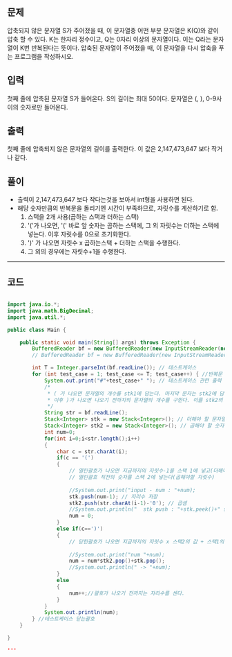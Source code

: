 문제
-------------
압축되지 않은 문자열 S가 주어졌을 때, 이 문자열중 어떤 부분 문자열은 K(Q)와 같이 압축 할 수 있다. K는 한자리 정수이고, Q는 0자리 이상의 문자열이다. 
이는 Q라는 문자열이 K번 반복된다는 뜻이다. 압축된 문자열이 주어졌을 때, 이 문자열을 다시 압축을 푸는 프로그램을 작성하시오.

입력
-------------
첫째 줄에 압축된 문자열 S가 들어온다. S의 길이는 최대 50이다. 문자열은 (, ), 0-9사이의 숫자로만 들어온다.

출력
-------------
첫째 줄에 압축되지 않은 문자열의 길이를 출력한다. 이 값은 2,147,473,647 보다 작거나 같다.

풀이
-------------
* 출력이 2,147,473,647 보다 작다는것을 보아서 int형을 사용하면 된다.
* 해당 숫자만큼의 반복문을 돌리기엔 시간이 부족하므로, 자릿수를 계산하기로 함.
  1. 스택을 2개 사용(곱하는 스택과 더하는 스택)
  2. '('가 나오면, '(' 바로 앞 숫자는 곱하는 스택에, 그 외 자릿수는 더하는 스택에 넣는다. 이후 자릿수를 0으로 초기화한다.
  3. ')' 가 나오면 자릿수 x 곱하는스택 + 더하는 스택을 수행한다.
  4. 그 외의 경우에는 자릿수+1을 수행한다.

***

코드
--------------

```java

import java.io.*;
import java.math.BigDecimal;
import java.util.*;

public class Main {

	public static void main(String[] args) throws Exception {
		BufferedReader bf = new BufferedReader(new InputStreamReader(new FileInputStream("res/input_bj_1662.txt")));
		// BufferedReader bf = new BufferedReader(new InputStreamReader(System.in));

		int T = Integer.parseInt(bf.readLine()); // 테스트케이스
		for (int test_case = 1; test_case <= T; test_case++) { //반복문
			System.out.print("#"+test_case+" "); // 테스트케이스 관련 출력
			/*
			 * ( 가 나오면 문자열의 개수를 stk1에 담는다. 마지막 문자는 stk2에 담는다.
			 * 이후 )가 나오면 나오기 전까지의 문자열의 개수를 구한다. 이를 stk2의 숫자 하나를 꺼내 곱한다.
			 */
			String str = bf.readLine();
			Stack<Integer> stk = new Stack<Integer>(); // 더해야 할 문자열의 개수
			Stack<Integer> stk2 = new Stack<Integer>(); // 곱해야 할 숫자
			int num=0;
			for(int i=0;i<str.length();i++)
			{
				char c = str.charAt(i);
				if(c == '(')
				{
					// 열린괄호가 나오면 지금까지의 자릿수-1을 스택 1에 넣고(더해야될 자릿수)
					// 열린괄호 직전의 숫자를 스택 2에 넣는다(곱해야할 자릿수)
					
					//System.out.print("input - num : "+num);
					stk.push(num-1); // 자리수 저장
					stk2.push(str.charAt(i-1)-'0'); // 곱셈
					//System.out.println("  stk push : "+stk.peek()+" stk2 push : "+stk2.peek());
					num = 0;
				}
				else if(c==')')
				{
					// 닫힌괄호가 나오면 지금까지의 자릿수 x 스택2의 값 + 스택1의 값으로 합친다.
					
					//System.out.print("num "+num);
					num = num*stk2.pop()+stk.pop();
					//System.out.println(" -> "+num);
				}
				else
				{
					num++;//괄호가 나오기 전까지는 자리수를 센다.
				}
			}
			System.out.println(num);
		} //테스트케이스 닫는괄호
	}

}

'''
